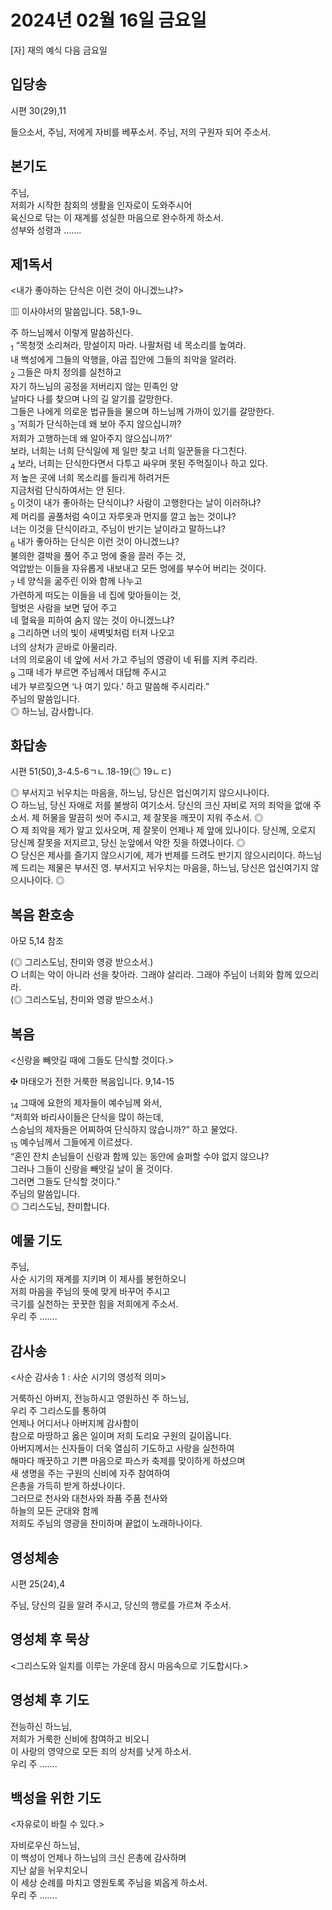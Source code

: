 # 2024년 02월 16일 금요일

[자] 재의 예식 다음 금요일  


## 입당송

시편 30(29),11

들으소서, 주님, 저에게 자비를 베푸소서. 주님, 저의 구원자 되어 주소서.  
  
## 본기도

주님,  
저희가 시작한 참회의 생활을 인자로이 도와주시어  
육신으로 닦는 이 재계를 성실한 마음으로 완수하게 하소서.  
성부와 성령과 …….  
  
## 제1독서

<내가 좋아하는 단식은 이런 것이 아니겠느냐?>

▥ 이사야서의 말씀입니다. 58,1-9ㄴ

주 하느님께서 이렇게 말씀하신다.  
<sub>1</sub> “목청껏 소리쳐라, 망설이지 마라. 나팔처럼 네 목소리를 높여라.  
내 백성에게 그들의 악행을, 야곱 집안에 그들의 죄악을 알려라.  
<sub>2</sub> 그들은 마치 정의를 실천하고  
자기 하느님의 공정을 저버리지 않는 민족인 양  
날마다 나를 찾으며 나의 길 알기를 갈망한다.  
그들은 나에게 의로운 법규들을 물으며 하느님께 가까이 있기를 갈망한다.  
<sub>3</sub> ‘저희가 단식하는데 왜 보아 주지 않으십니까?  
저희가 고행하는데 왜 알아주지 않으십니까?’  
보라, 너희는 너희 단식일에 제 일만 찾고 너희 일꾼들을 다그친다.  
<sub>4</sub> 보라, 너희는 단식한다면서 다투고 싸우며 못된 주먹질이나 하고 있다.  
저 높은 곳에 너희 목소리를 들리게 하려거든  
지금처럼 단식하여서는 안 된다.  
<sub>5</sub> 이것이 내가 좋아하는 단식이냐? 사람이 고행한다는 날이 이러하냐?  
제 머리를 골풀처럼 숙이고 자루옷과 먼지를 깔고 눕는 것이냐?  
너는 이것을 단식이라고, 주님이 반기는 날이라고 말하느냐?  
<sub>6</sub> 내가 좋아하는 단식은 이런 것이 아니겠느냐?  
불의한 결박을 풀어 주고 멍에 줄을 끌러 주는 것,  
억압받는 이들을 자유롭게 내보내고 모든 멍에를 부수어 버리는 것이다.  
<sub>7</sub> 네 양식을 굶주린 이와 함께 나누고  
가련하게 떠도는 이들을 네 집에 맞아들이는 것,  
헐벗은 사람을 보면 덮어 주고  
네 혈육을 피하여 숨지 않는 것이 아니겠느냐?  
<sub>8</sub> 그리하면 너의 빛이 새벽빛처럼 터져 나오고  
너의 상처가 곧바로 아물리라.  
너의 의로움이 네 앞에 서서 가고 주님의 영광이 네 뒤를 지켜 주리라.  
<sub>9</sub> 그때 네가 부르면 주님께서 대답해 주시고  
네가 부르짖으면 ‘나 여기 있다.’ 하고 말씀해 주시리라.”  
주님의 말씀입니다.  
◎ 하느님, 감사합니다.  
  
## 화답송

시편 51(50),3-4.5-6ㄱㄴ.18-19(◎ 19ㄴㄷ)

◎ 부서지고 뉘우치는 마음을, 하느님, 당신은 업신여기지 않으시나이다.  
○ 하느님, 당신 자애로 저를 불쌍히 여기소서. 당신의 크신 자비로 저의 죄악을 없애 주소서. 제 허물을 말끔히 씻어 주시고, 제 잘못을 깨끗이 지워 주소서. ◎  
○ 제 죄악을 제가 알고 있사오며, 제 잘못이 언제나 제 앞에 있나이다. 당신께, 오로지 당신께 잘못을 저지르고, 당신 눈앞에서 악한 짓을 하였나이다. ◎  
○ 당신은 제사를 즐기지 않으시기에, 제가 번제를 드려도 반기지 않으시리이다. 하느님께 드리는 제물은 부서진 영. 부서지고 뉘우치는 마음을, 하느님, 당신은 업신여기지 않으시나이다. ◎  
  
## 복음 환호송

아모 5,14 참조

(◎ 그리스도님, 찬미와 영광 받으소서.)  
○ 너희는 악이 아니라 선을 찾아라. 그래야 살리라. 그래야 주님이 너희와 함께 있으리라.  
(◎ 그리스도님, 찬미와 영광 받으소서.)  
  
## 복음

<신랑을 빼앗길 때에 그들도 단식할 것이다.>

✠ 마태오가 전한 거룩한 복음입니다. 9,14-15

<sub>14</sub> 그때에 요한의 제자들이 예수님께 와서,  
“저희와 바리사이들은 단식을 많이 하는데,  
스승님의 제자들은 어찌하여 단식하지 않습니까?” 하고 물었다.  
<sub>15</sub> 예수님께서 그들에게 이르셨다.  
“혼인 잔치 손님들이 신랑과 함께 있는 동안에 슬퍼할 수야 없지 않으냐?  
그러나 그들이 신랑을 빼앗길 날이 올 것이다.  
그러면 그들도 단식할 것이다.”  
주님의 말씀입니다.  
◎ 그리스도님, 찬미합니다.  
  
## 예물 기도

주님,  
사순 시기의 재계를 지키며 이 제사를 봉헌하오니  
저희 마음을 주님의 뜻에 맞게 바꾸어 주시고  
극기를 실천하는 꿋꿋한 힘을 저희에게 주소서.  
우리 주 …….  
  
## 감사송

<사순 감사송 1 : 사순 시기의 영성적 의미>

거룩하신 아버지, 전능하시고 영원하신 주 하느님,  
우리 주 그리스도를 통하여  
언제나 어디서나 아버지께 감사함이  
참으로 마땅하고 옳은 일이며 저희 도리요 구원의 길이옵니다.  
아버지께서는 신자들이 더욱 열심히 기도하고 사랑을 실천하여  
해마다 깨끗하고 기쁜 마음으로 파스카 축제를 맞이하게 하셨으며  
새 생명을 주는 구원의 신비에 자주 참여하여  
은총을 가득히 받게 하셨나이다.  
그러므로 천사와 대천사와 좌품 주품 천사와  
하늘의 모든 군대와 함께  
저희도 주님의 영광을 찬미하며 끝없이 노래하나이다.  
  
## 영성체송

시편 25(24),4

주님, 당신의 길을 알려 주시고, 당신의 행로를 가르쳐 주소서.  
  
## 영성체 후 묵상

<그리스도와 일치를 이루는 가운데 잠시 마음속으로 기도합시다.>  
## 영성체 후 기도

전능하신 하느님,  
저희가 거룩한 신비에 참여하고 비오니  
이 사랑의 영약으로 모든 죄의 상처를 낫게 하소서.  
우리 주 …….  
  
## 백성을 위한 기도

<자유로이 바칠 수 있다.>

자비로우신 하느님,  
이 백성이 언제나 하느님의 크신 은총에 감사하며  
지난 삶을 뉘우치오니  
이 세상 순례를 마치고 영원토록 주님을 뵈옵게 하소서.  
우리 주 …….